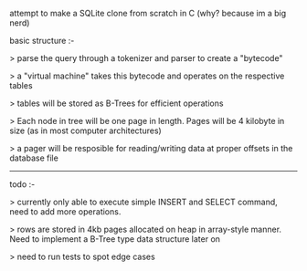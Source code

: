 attempt to make a SQLite clone from scratch in C     (why? because im a big nerd)

basic structure :-

\> parse the query through a tokenizer and parser to create a "bytecode"

\> a "virtual machine" takes this bytecode and operates on the respective tables

\> tables will be stored as B-Trees for efficient operations

\> Each node in tree will be one page in length. Pages will be 4 kilobyte in size (as in most computer architectures)

\> a pager will be resposible for reading/writing data at proper offsets in the database file


---------------------------------------------------------------------------------------------------------

todo :-

\> currently only able to execute simple INSERT and SELECT command, need to add more operations.

\> rows are stored in 4kb pages allocated on heap in array-style manner. Need to implement a B-Tree type data structure later on

\> need to run tests to spot edge cases

